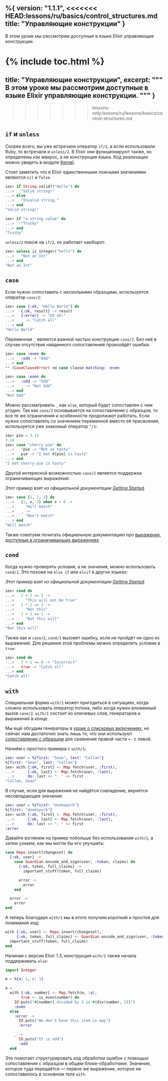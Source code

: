 %{
  version: "1.1.1",
<<<<<<< HEAD:lessons/ru/basics/control_structures.md
  title: "Управляющие конструкции"
}
---

В этом уроке мы рассмотрим доступные в языке Elixir управляющие конструкции.

{% include toc.html %}
=======
  title: "Управляющие конструкции",
  excerpt: """
  В этом уроке мы рассмотрим доступные в языке Elixir управляющие конструкции.
  """
}
---
>>>>>>> lessons-only:lessons/ru/lessons/basics/control-structures.md

## `if` и `unless`

Скорее всего, вы уже встречали оператор `if/2`, а если использовали Ruby, то встречали и `unless/2`. В Elixir они функционируют также, но определены как макрос, а не конструкция языка. Код реализации можно увидеть в модуле [Kernel](https://hexdocs.pm/elixir/Kernel.html).

Стоит заметить что в Elixir единственными ложными значениями являются `nil` и `false`.

```elixir
iex> if String.valid?("Hello") do
...>   "Valid string!"
...> else
...>   "Invalid string."
...> end
"Valid string!"

iex> if "a string value" do
...>   "Truthy"
...> end
"Truthy"
```

`unless/2` похож на `if/2`, но работает наоборот:

```elixir
iex> unless is_integer("hello") do
...>   "Not an Int"
...> end
"Not an Int"
```

## `case`

Если нужно сопоставить с несколькими образцами, используется оператор `case/2`:

```elixir
iex> case {:ok, "Hello World"} do
...>   {:ok, result} -> result
...>   {:error} -> "Uh oh!"
...>   _ -> "Catch all"
...> end
"Hello World"
```

Переменная `_` является важной частью конструкции `case/2`. Без неё в случае отсутствия найденного сопоставления произойдёт ошибка:

```elixir
iex> case :even do
...>   :odd -> "Odd"
...> end
** (CaseClauseError) no case clause matching: :even

iex> case :even do
...>   :odd -> "Odd"
...>   _ -> "Not Odd"
...> end
"Not Odd"
```

Можно рассматривать `_` как `else`, который будет сопоставлен с чем угодно.
Так как `case/2` основывается на сопоставлении с образцом, то все те же ограничения и особенности продолжают работать. Если нужно сопоставлять со значением переменной вместо её присвоения, используется уже знакомый оператор `^/1`:

```elixir
iex> pie = 3.14
3.14
iex> case "cherry pie" do
...>   ^pie -> "Not so tasty"
...>   pie -> "I bet #{pie} is tasty"
...> end
"I bet cherry pie is tasty"
```

Другой интересной возможностью `case/2` является поддержка ограничивающих выражений:

_Этот пример взят из официальной документации [Getting Started](http://elixir-lang.org/getting-started/case-cond-and-if.html#case)._

```elixir
iex> case {1, 2, 3} do
...>   {1, x, 3} when x > 0 ->
...>     "Will match"
...>   _ ->
...>     "Won't match"
...> end
"Will match"
```

Также советуем почитать официальную документацию про [выражения, доступные в ограничивающих выражениях](https://hexdocs.pm/elixir/guards.html#list-of-allowed-expressions).

## `cond`

Когда нужно проверять условия, а не значения, можно использовать `cond/1`. Это похоже на `else if` или `elsif` в других языках:

_Этот пример взят из официальной документации [Getting Started](http://elixir-lang.org/getting-started/case-cond-and-if.html#cond)._

```elixir
iex> cond do
...>   2 + 2 == 5 ->
...>     "This will not be true"
...>   2 * 2 == 3 ->
...>     "Nor this"
...>   1 + 1 == 2 ->
...>     "But this will"
...> end
"But this will"
```

Также как и `case/2`, `cond/1` вызовет ошибку, если не пройдёт ни одно из выражений. Для решения этой проблемы можно определить условие в `true`:

```elixir
iex> cond do
...>   7 + 1 == 0 -> "Incorrect"
...>   true -> "Catch all"
...> end
"Catch all"
```

## `with`

Специальная форма `with/1` может пригодиться в ситуациях, когда сложно использовать оператор потока, либо когда нужен вложенный вызов `case/2`. `with/1` состоит из ключевых слов, генераторов и выражения в конце.

Мы ещё обсудим генераторы в [уроке о списковых включениях](../comprehensions/), но сейчас нам достаточно знать лишь то, что они используют [сопоставление с образцом](../pattern-matching/) для сравнения правой части `<-` с левой.

Начнём с простого примера с `with/1`:

```elixir
iex> user = %{first: "Sean", last: "Callan"}
%{first: "Sean", last: "Callan"}
iex> with {:ok, first} <- Map.fetch(user, :first),
...>      {:ok, last} <- Map.fetch(user, :last),
...>      do: last <> ", " <> first
"Callan, Sean"
```

В случае, если для выражения не найдётся совпадение, вернётся несовпадающее значение:

```elixir
iex> user = %{first: "doomspork"}
%{first: "doomspork"}
iex> with {:ok, first} <- Map.fetch(user, :first),
...>      {:ok, last} <- Map.fetch(user, :last),
...>      do: last <> ", " <> first
:error
```

Давайте взглянем на пример побольше без использования `with/1`, а затем узнаем, как мы могли бы его улучшить:

```elixir
case Repo.insert(changeset) do
  {:ok, user} ->
    case Guardian.encode_and_sign(user, :token, claims) do
      {:ok, token, full_claims} ->
        important_stuff(token, full_claims)

      error ->
        error
    end

  error ->
    error
end
```

А теперь благодаря `with/1` мы в итоге получим короткий и простой для понимания код:

```elixir
with {:ok, user} <- Repo.insert(changeset),
     {:ok, token, full_claims} <- Guardian.encode_and_sign(user, :token, claims) do
  important_stuff(token, full_claims)
end
```

Начиная с версии Elixir 1.3, конструкция `with/1` также начала поддерживать `else`:

```elixir
import Integer

m = %{a: 1, c: 3}

a =
  with {:ok, number} <- Map.fetch(m, :a),
       true <- is_even(number) do
    IO.puts("#{number} divided by 2 is #{div(number, 2)}")
    :even
  else
    :error ->
      IO.puts("We don't have this item in map")
      :error

    _ ->
      IO.puts("It is odd")
      :odd
  end
```

Это помогает структурировать код обработки ошибок с помощью сопоставления с образцом в общем блоке-обработчике. Значение, которое туда передаётся &mdash; первое же выражение, которое не сопоставилось в основном теле `with`.
